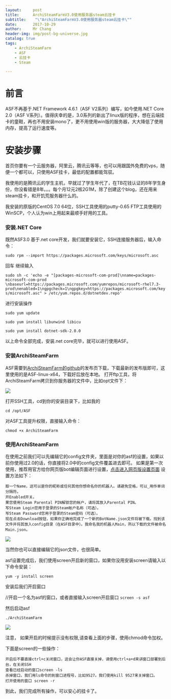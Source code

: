 ```yaml
---
layout:     post
title:     	ArchiSteamFarmV3.0使用服务器steam云挂卡
subtitle:    "\"ArchiSteamFarmV3.0使用服务器steam云挂卡\""
date:       2017-10-29
author:     Mr Chang
header-img: img/post-bg-universe.jpg
catalog: true
tags:
    - ArchiSteamFarm
    - ASF
    - 云挂卡
    - Steam

---
```



# 前言

ASF不再基于.NET Framework 4.6.1（ASF V2系列）编写，如今使用.NET Core 2.0（ASF V系列）。值得庆幸的是，3.0系列的新出了linux版的程序，想在云端挂卡的童鞋，再也不用安装mono了，更不用使用win版的服务器，大大降低了使用内存，提高了运行速度等。

# 安装步骤

首页你要有一个云服务器，阿里云，腾讯云等等，也可以用跟国外免费的vps，随便一个都可以，只使用ASF挂卡，最低的配置都能驾驭。

我使用的是腾讯云的学生主机，早就过了学生年代了，在TB花钱认证的8年学生身份，你没看错是8年。。。每个月12元2核2G1M，除了创建这个blog，还在用来steam挂卡，和开饥荒服务器什么的。

我安装的原版的CentOS 7.0 64位，SSH工具使用的putty-0.65 FTP工具使用的WinSCP，个人认为win上用起来最顺手好用的工具。

### 安装.NET Core

既然ASF3.0 基于.net core开发，我们就要安装它，SSH连接服务器后，输入命令：

`sudo rpm --import https://packages.microsoft.com/keys/microsoft.asc`

回车 继续输入

`sudo sh -c 'echo -e "[packages-microsoft-com-prod]\nname=packages-microsoft-com-prod \nbaseurl=https://packages.microsoft.com/yumrepos/microsoft-rhel7.3-prod\nenabled=1\ngpgcheck=1\ngpgkey=https://packages.microsoft.com/keys/microsoft.asc" > /etc/yum.repos.d/dotnetdev.repo'`

进行安装操作

`sudo yum update`

`sudo yum install libunwind libicu`

`sudo yum install dotnet-sdk-2.0.0`

以上命令全部完成，安装.net core完毕，就可以进行使用ASF。


### 安装ArchiSteamFarm

ASF需要到[ArchiSteamFarm的github](https://github.com/JustArchi/ArchiSteamFarm/releases/)的发布页下载，下载最新的发布版即可，这里使用的是ASF-linux-x64，下载好后放在本地。
打开ftp工具，将ArchiSteamFarm拷贝到你服务器的文件中，比如opt文件下：

![](http://cdn-blog.jetbrains.org.cn/17-10-29/8874290.jpg)

打开SSH工具，cd到你的安装目录下，比如我的

`cd /opt/ASF`

对ASF工具提升权限，直接输入命令：

`chmod +x ArchiSteamFarm`

### 使用ArchiSteamFarm

在使用之前我们可以先编辑它的config文件夹，里面是对你的asf的设置，如果以前你使用过2.0的话，你直接将2.0中的config文件覆盖进去即可。
如果是第一次使用，推荐用官方给你网页版bot编辑页面进行设置，[点击进入网页版设置页面](https://justarchi.github.io/ArchiSteamFarm/#/)
设置方法如下：

	取一个Name，这可以是你的昵称或任何其他你想命名你的机器人。请避免空格，可以_用作单词分隔符。
	开Enabled开关。
	果您使用Steam Parental PIN解锁您的帐户，请将其放入Parental PIN。
	写Steam Login您用于登录的Steam帐户名称（可选）。
	写Steam Password您用于登录的Steam密码（可选）。
	现在点击Download按钮，如果你正确地完成了一个新的BotName.json文件将被下载。找到该文件并将其放入config目录（在ASF目录中）。我命名我的机器人Main，所以下载的文件被命名Main.json。
	
![](http://cdn-blog.jetbrains.org.cn/17-10-29/68679737.jpg)

当然你也可以直接编辑它的json文件，也很简单。

asf设置完成后，我们使用screen开启新的窗口，如果你没用安装screen请输入以下命令安装：

`yum -y install screen`

安装后我们开启窗口

//开启一个名为asf的窗口，或者直接输入screen开启窗口
`screen -s asf`

然后启动asf

`./ArchiSteamFarm`

![](http://cdn-blog.jetbrains.org.cn/17-10-29/58347588.jpg)

注意， 如果开启的时候提示没有权限,请查看上面的步骤，使用chmod命令加权。


下面是screen的一些操作：


	开启后不要直接ctrl+c关闭窗口，这会让你ASF直接关掉，请使用ctrl+a+d来讲窗口部署到后台，在关闭SSH
	查看已经启动的窗口screen -ls
	杀掉窗口，我们用ls命令的到窗口进程号，比如9527。我们使用kill 9527来关掉窗口。
	打开使用的窗口 screen -r
	
到此，我们完成所有操作，可以安心的挂卡了。






